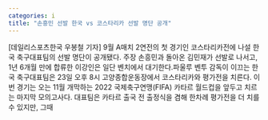 ```yaml
---
categories: i
title: "손흥민 선발 한국 vs 코스타리카 선발 명단 공개"
---
```

[데일리스포츠한국 우봉철 기자] 9월 A매치 2연전의 첫 경기인 코스타리카전에 나설 한국 축구대표팀의 선발 명단이 공개됐다. 주장 손흥민과 돌아온 김민재가 선발로 나서고, 1년 6개월 만에 합류한 이강인은 일단 벤치에서 대기한다.파울루 벤투 감독이 이끄는 한국 축구대표팀은 23일 오후 8시 고양종합운동장에서 코스타리카와 평가전을 치른다. 이번 경기는 오는 11월 개막하는 2022 국제축구연맹(FIFA) 카타르 월드컵을 앞두고 치르는 마지막 모의고사다. 대표팀은 카타르 출국 전 출정식을 겸해 한차례 평가전을 더 치를 수 있지만, 그때